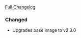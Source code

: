 [Full Changelog][changelog]

### Changed

- Upgrades base image to v2.3.0

[changelog]: https://github.com/hassio-addons/addon-sqlite-web/compare/v0.1.0...v0.1.1